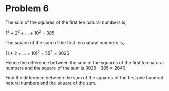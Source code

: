 # Problem 6 #

The sum of the squares of the first ten natural numbers is,

1<sup>2</sup> + 2<sup>2</sup> + ... + 10<sup>2</sup> = 385

The square of the sum of the first ten natural numbers is,

(1 + 2 + ... + 10)<sup>2</sup> = 55<sup>2</sup> = 3025

Hence the difference between the sum of the squares of the first ten natural numbers and the square
of the sum is 3025 - 385 = 2640.

Find the difference between the sum of the squares of the first one hundred natural numbers and the
square of the sum.
